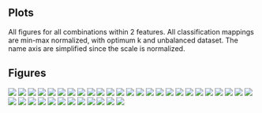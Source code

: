 Plots
-------

All figures for all combinations within 2 features. All classification mappings are min-max normalized, with optimum k and unbalanced dataset. The name axis are simplified since the scale is normalized.

Figures
-------
![](README_figures/plot2d_1_2.png)
![](README_figures/plot2d_1_2.png)
![](README_figures/plot2d_1_3.png)
![](README_figures/plot2d_1_4.png)
![](README_figures/plot2d_1_5.png)
![](README_figures/plot2d_1_6.png)
![](README_figures/plot2d_1_7.png)
![](README_figures/plot2d_1_8.png)
![](README_figures/plot2d_1_9.png)
![](README_figures/plot2d_2_3.png)
![](README_figures/plot2d_2_4.png)
![](README_figures/plot2d_2_5.png)
![](README_figures/plot2d_2_6.png)
![](README_figures/plot2d_2_7.png)
![](README_figures/plot2d_2_8.png)
![](README_figures/plot2d_2_9.png)
![](README_figures/plot2d_3_4.png)
![](README_figures/plot2d_3_5.png)
![](README_figures/plot2d_3_6.png)
![](README_figures/plot2d_3_7.png)
![](README_figures/plot2d_3_8.png)
![](README_figures/plot2d_3_9.png)
![](README_figures/plot2d_4_5.png)
![](README_figures/plot2d_4_6.png)
![](README_figures/plot2d_4_7.png)
![](README_figures/plot2d_4_8.png)
![](README_figures/plot2d_4_9.png)
![](README_figures/plot2d_5_6.png)
![](README_figures/plot2d_5_7.png)
![](README_figures/plot2d_5_8.png)
![](README_figures/plot2d_5_9.png)
![](README_figures/plot2d_6_7.png)
![](README_figures/plot2d_6_8.png)
![](README_figures/plot2d_6_9.png)
![](README_figures/plot2d_7_8.png)
![](README_figures/plot2d_7_9.png)
![](README_figures/plot2d_8_9.png)